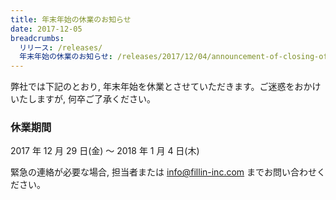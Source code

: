 ```yaml
---
title: 年末年始の休業のお知らせ
date: 2017-12-05
breadcrumbs:
  リリース: /releases/
  年末年始の休業のお知らせ: /releases/2017/12/04/announcement-of-closing-of-holidays/
---
```


弊社では下記のとおり, 年末年始を休業とさせていただきます。ご迷惑をおかけいたしますが, 何卒ご了承ください。

### 休業期間

2017 年 12 月 29 日(金) 〜 2018 年 1 月 4 日(木)

緊急の連絡が必要な場合, 担当者または info@fillin-inc.com までお問い合わせください。
